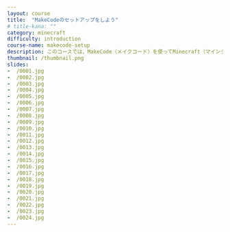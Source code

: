 ```yaml
---
layout: course
title:  "MakeCodeのセットアップをしよう"
# title-kana: ""
category: minecraft
difficulty: introduction
course-name: makecode-setup
description: このコースでは、MakeCode（メイクコード）を使ってMinecraft（マインクラフト）でプログラミングを行う方法を紹介します。スライドで誰でも簡単に学べるビジュアルプログラミング学習サイト「メクルン」を使って、MakeCode（メイクコード）の学習をはじめよう。
thumbnail: /thumbnail.png
slides:
-  /0001.jpg
-  /0002.jpg
-  /0003.jpg
-  /0004.jpg
-  /0005.jpg
-  /0006.jpg
-  /0007.jpg
-  /0008.jpg
-  /0009.jpg
-  /0010.jpg
-  /0011.jpg
-  /0012.jpg
-  /0013.jpg
-  /0014.jpg
-  /0015.jpg
-  /0016.jpg
-  /0017.jpg
-  /0018.jpg
-  /0019.jpg
-  /0020.jpg
-  /0021.jpg
-  /0022.jpg
-  /0023.jpg
-  /0024.jpg
---
```

